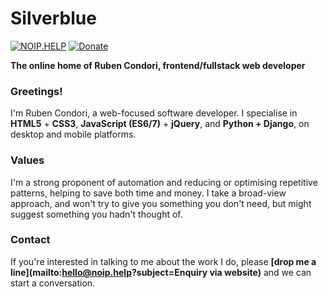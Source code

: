 # Silverblue

[![NOIP.HELP](https://img.shields.io/badge/noip.help-+-FFE70B.svg?style=flat-square)](http://noip.help)
[![Donate](https://img.shields.io/badge/Donate-for_registrar_fees-blue.svg?style=flat-square&logo=paypal)](https://www.paypal.com/)

**The online home of Ruben Condori, frontend/fullstack web developer**

### Greetings!
I'm Ruben Condori, a web-focused software developer. I specialise in **HTML5** + **CSS3**, **JavaScript (ES6/7)** + **jQuery**, and **Python + Django**, on desktop and mobile platforms.

### Values
I'm a strong proponent of automation and reducing or optimising repetitive patterns, helping to save both time and money. I take a broad-view approach, and won't try to give you something you don't need, but might suggest something you hadn't thought of.
 

### Contact
If you're interested in talking to me about the work I do, please **[drop me a line](mailto:hello@noip.help?subject=Enquiry via website)** and we can start a conversation.
